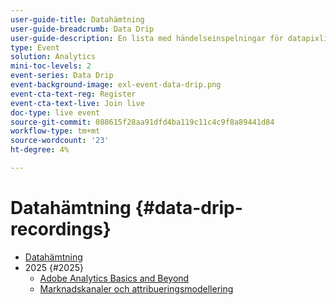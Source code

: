 ```yaml
---
user-guide-title: Datahämtning
user-guide-breadcrumb: Data Drip
user-guide-description: En lista med händelseinspelningar för datapixling
type: Event
solution: Analytics
mini-toc-levels: 2
event-series: Data Drip
event-background-image: exl-event-data-drip.png
event-cta-text-reg: Register
event-cta-text-live: Join live
doc-type: live event
source-git-commit: 088615f28aa91dfd4ba119c11c4c9f8a89441d84
workflow-type: tm+mt
source-wordcount: '23'
ht-degree: 4%

---
```



# Datahämtning {#data-drip-recordings}

+ [Datahämtning](overview.md)
+ 2025 {#2025}
   + [Adobe Analytics Basics and Beyond](2025/adobe-analytics-basics-beyond.md)
   + [Marknadskanaler och attribueringsmodellering](2025/marketing-channel-attribution-modeling.md)

